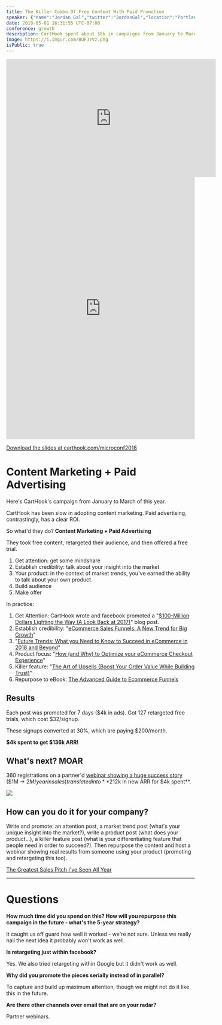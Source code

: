 ```yaml
---
title: The Killer Combo Of Free Content With Paid Promotion
speaker: {"name":"Jordan Gal","twitter":"JordanGal","location":"Portland, OR","description":"Family first, then business, then pleasure. Cofounder at https://carthook.com/ and cohost of http://bootstrappedweb.com/.","verified":false,"image":"https://pbs.twimg.com/profile_images/598380760479846401/H2ahjk3H.jpg","website":"http://www.CartHook.com","title":"Co-Founder & CEO, CartHook", "bioUrl":"https://www.microconf.com/growth/speakers/jordan-gal/"}
date: 2018-05-01 16:31:55 UTC-07:00
conference: growth
description: CartHook spent about $8k in campaigns from January to March of this year to increase ARR $348k.
image: https://i.imgur.com/BUFJzVz.png
isPublic: true
---
```


<iframe src="https://www.facebook.com/plugins/video.php?href=https%3A%2F%2Fbusiness.facebook.com%2Fteamlanio%2Fvideos%2F1677237612324862%2F&show_text=0&width=560" width="560" height="315" style="border:none;overflow:hidden" scrolling="no" frameborder="0" allowTransparency="true" allowFullScreen="true"></iframe>

<iframe sandbox="allow-scripts allow-same-origin" security="restricted" src="https://lan.io/blog/podcast/jordan-gal/embed/" width="100%" height="700" title="Rob Walling Recap Interview - Lanio" frameborder="0" marginwidth="0" marginheight="0" scrolling="no" class="wp-embedded-content"></iframe>
<script type='text/javascript'>const wp = document.querySelector(".wp-embedded-content"); window.addEventListener("message", ({data, origin}) => {if(origin === "https://lan.io" && data && data.message === "height" && data.value) wp.height = data.value})</script>

[Download the slides at carthook.com/microconf2018](https://www.carthook.com/microconf2018)

# Content Marketing + Paid Advertising

Here's CartHook's campaign from January to March of this year.

CartHook has been slow in adopting content marketing. Paid advertising, contrastingly, has a clear ROI.

So what'd they do? **Content Marketing + Paid Advertising**

They took free content, retargeted their audience, and then offered a free trial.

1.  Get attention: get some mindshare
2.  Establish credibility: talk about your insight into the market
3.  Your product: in the context of market trends, you've earned the ability to talk about your own product
4.  Build audience
5.  Make offer

In practice:

1.  Get Attention: CartHook wrote and facebook promoted a "[$100-Million Dollars Lighting the Way (A Look Back at 2017)](https://blog.carthook.com/100-million-dollars-lighting-way-look-back-2017/)" blog post.
2.  Establish credibility: "[eCommerce Sales Funnels: A New Trend for Big Growth](https://blog.carthook.com/ecommerce-sales-funnels-a-new-trend-for-big-growth/)"
3.  "[Future Trends: What you Need to Know to Succeed in eCommerce in 2018 and Beyond](https://blog.carthook.com/future-trends-succeed-ecommerce/)"
4.  Product focus: "[How (and Why) to Optimize your eCommerce Checkout Experience](https://blog.carthook.com/optimize-ecommerce-checkout/)"
5.  Killer feature: "[The Art of Upsells (Boost Your Order Value While Building Trust)](https://blog.carthook.com/art-of-upsells/)"
6.  Repurpose to eBook: [The Advanced Guide to Ecommerce Funnels](#)

## Results

Each post was promoted for 7 days ($4k in ads). Got 127 retargeted free trials, which cost $32/signup.

These signups converted at 30%, which are paying $200/month.

**$4k spent to get $136k ARR!**

## What's next? MOAR

360 registrations on a partner'd [webinar showing a huge success story](https://carthook.com/webinars/how-to-sell-more-with-carthook) ($1M -> $2M/year in sales) translated into **$212k in new ARR for $4k spent**.

![](https://i.imgur.com/dGFWRaq.gif)

## How can you do it for your company?

Write and promote: an attention post, a market trend post (what's your unique insight into the market?), write a product post (what does your product...), a killer feature post (what is your differentiating feature that people need in order to succeed?). Then repurpose the content and host a webinar showing real results from someone using your product (promoting and retargeting this too).

[The Greatest Sales Pitch I've Seen All Year](https://medium.com/the-mission/the-best-sales-pitch-ive-seen-all-year-7fa92afaa248)

---

# Questions

**How much time did you spend on this? How will you repurpose this campaign in the future - what's the 5-year strategy?**

It caught us off guard how well it worked - we're not sure. Unless we really nail the next idea it probably won't work as well.

**Is retargeting just within facebook?**

Yes. We also tried retargeting within Google but it didn't work as well.

**Why did you promote the pieces serially instead of in parallel?**

To capture and build up maximum attention, though we might not do it like this in the future.

**Are there other channels over email that are on your radar?**

Partner webinars.
